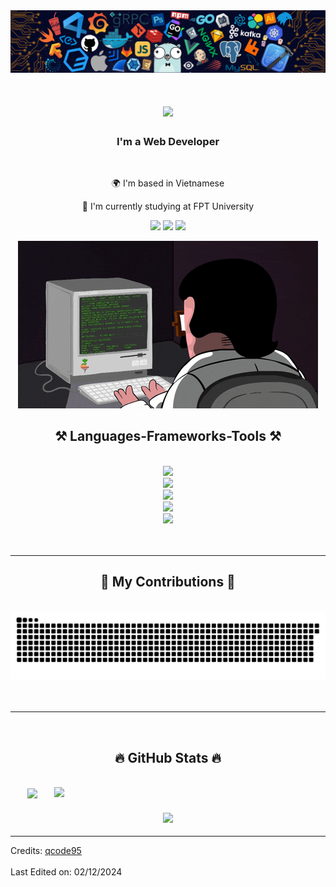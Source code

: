 <div align="center"> 
  <img src="./assets/header_.png"> 
</div>

<h1 align="center">
    <img src="https://readme-typing-svg.herokuapp.com/?font=Righteous&size=35&center=true&vCenter=true&width=500&height=70&duration=4000&lines=Hi+There!+👋;+I'm+Xuan+Quy!;" />
</h1>

<h3 align="center">I'm a Web Developer</h3>

<br/>

<div align="center">

🌍 I'm based in Vietnamese

🔭 I'm currently studying at FPT University

 </div>

<div align="center"> 
  <a href="mailto:quynx9503.dev@gmail.com" style="text-decoration: none;">
    <img src="https://img.shields.io/badge/Gmail-333333?style=for-the-badge&logo=gmail&logoColor=red" />
  </a>
  <a href="https://www.linkedin.com/in/quynx/" rel="noopener" target="_blank" style="text-decoration: none;">
    <img src="https://img.shields.io/badge/LinkedIn-0077B5?style=for-the-badge&logo=linkedin&logoColor=white&link=https://www.linkedin.com/in/quynx/" />
  </a>
  <a href="https://github.com/qcode95" rel="noopener" target="_blank" style="text-decoration: none;">
     <img src="https://img.shields.io/badge/Github-000000?style=for-the-badge&logo=github&logoColor=white&link=https://github.com/qcode95/" />
  </a>
</div>

<p align="center">
  <img src="./assets/giphy.gif" alt="giphy" />
</p>
<h2 align="center">⚒️ Languages-Frameworks-Tools ⚒️</h2>
<br/>
<div align="center">
    <img src="https://skillicons.dev/icons?i=html,css,sass,tailwind,bootstrap,figma" /><br>
    <img src="https://skillicons.dev/icons?i=javascript,angular,vue,react" /><br>
    <img src="https://skillicons.dev/icons?i=java,spring,cs,dotnet,mysql,sqlite,firebase" /><br>
    <img src="https://skillicons.dev/icons?i=git,github,gitlab,windows,apple" /><br>
    <img src="https://skillicons.dev/icons?i=postman,vscode,visualstudio,idea" />
</div>
  <br/><br/>
<hr/>
<div align="center">
  <h2>🐍 My Contributions 🐍</h2>
  <br>
  <img alt="snake eating my contributions" src="./assets/grid-snake.svg" />
  <br/><br/><br/>
</div>

<hr/>
<br>
<h2 align="center">🔥 GitHub Stats 🔥</h2>
<br>
<div align=center>
  <a href="#" title="qcode95">
    <img width="315" align="center" src="https://github-readme-stats.vercel.app/api/top-langs/?username=qcode95&hide=c%23,powershell,Mathematica,Ruby,Objective-C,Objective-C%2b%2b,Cuda&title_color=61dafb&text_color=ffffff&icon_color=61dafb&bg_color=20232a&langs_count=8&layout=compact&border_color=61dafb&hide_border=true" />
  </a>
  <a href="#" title="qcode95">
    <img align="right" width="434" src="https://github-readme-stats.vercel.app/api?username=qcode95&show_icons=true&theme=react&border_color=61dafb&hide_border=true" />
  </a>
</div>

<h3 align="center">
    <img src="https://readme-typing-svg.herokuapp.com/?font=Righteous&size=25&center=true&vCenter=true&width=500&height=70&duration=4000&lines=Thanks+for+visiting!+✌️;+Shoot+me+a+message+on+Linkedin!;I'm+always+down+to+collab+😀">
</h3>

<hr/>
Credits: <a href="https://github.com/qcode95/">qcode95</a>
<br/>
<br/>
Last Edited on: 02/12/2024
